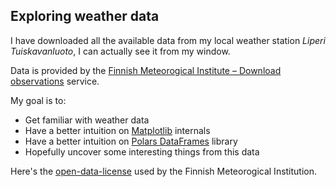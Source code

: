 ## Exploring weather data

I have downloaded all the available data from my local weather station _Liperi Tuiskavanluoto_, I can actually see it from my window.

Data is provided by the [Finnish Meteorogical Institute – Download observations](https://en.ilmatieteenlaitos.fi/download-observations) service.

My goal is to:

* Get familiar with weather data
* Have a better intuition on [Matplotlib](https://matplotlib.org/stable/) internals
* Have a better intuition on [Polars DataFrames](https://pola.rs/) library
* Hopefully uncover some interesting things from this data

Here's the [open-data-license](https://en.ilmatieteenlaitos.fi/open-data-licence) used by the Finnish Meteorogical Institution.
